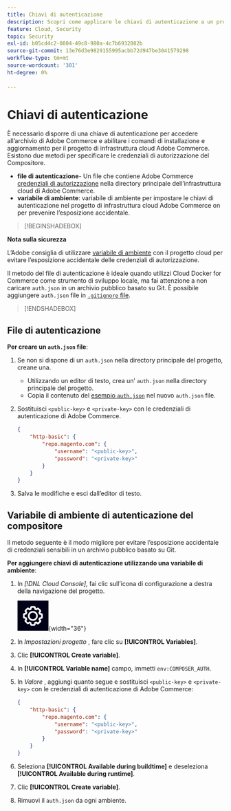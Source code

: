 ```yaml
---
title: Chiavi di autenticazione
description: Scopri come applicare le chiavi di autenticazione a un progetto di sviluppo in Adobe Commerce su un’infrastruttura cloud.
feature: Cloud, Security
topic: Security
exl-id: b05cd4c2-0804-49c8-980a-4c7b6932082b
source-git-commit: 13e76d3e9829155995acbb72d947be3041579298
workflow-type: tm+mt
source-wordcount: '301'
ht-degree: 0%

---
```


# Chiavi di autenticazione

È necessario disporre di una chiave di autenticazione per accedere all’archivio di Adobe Commerce e abilitare i comandi di installazione e aggiornamento per il progetto di infrastruttura cloud Adobe Commerce. Esistono due metodi per specificare le credenziali di autorizzazione del Compositore.

- **file di autenticazione**- Un file che contiene Adobe Commerce [credenziali di autorizzazione](https://experienceleague.adobe.com/docs/commerce-operations/installation-guide/prerequisites/authentication-keys.html) nella directory principale dell’infrastruttura cloud di Adobe Commerce.
- **variabile di ambiente**: variabile di ambiente per impostare le chiavi di autenticazione nel progetto di infrastruttura cloud Adobe Commerce on per prevenire l’esposizione accidentale.

>[!BEGINSHADEBOX]

**Nota sulla sicurezza**

L’Adobe consiglia di utilizzare [variabile di ambiente](#composer-auth-environment-variable) con il progetto cloud per evitare l’esposizione accidentale delle credenziali di autorizzazione.

Il metodo del file di autenticazione è ideale quando utilizzi Cloud Docker for Commerce come strumento di sviluppo locale, ma fai attenzione a non caricare `auth.json` in un archivio pubblico basato su Git. È possibile aggiungere `auth.json` file in [`.gitignore` file](../project/file-structure.md#ignoring-files).

>[!ENDSHADEBOX]

## File di autenticazione

**Per creare un `auth.json` file**:

1. Se non si dispone di un `auth.json` nella directory principale del progetto, creane una.

   - Utilizzando un editor di testo, crea un’ `auth.json` nella directory principale del progetto.
   - Copia il contenuto del [esempio `auth.json`](https://github.com/magento/magento2/blob/2.3/auth.json.sample) nel nuovo `auth.json` file.

1. Sostituisci `<public-key>` e `<private-key>` con le credenziali di autenticazione di Adobe Commerce.

   ```json
   {
       "http-basic": {
           "repo.magento.com": {
               "username": "<public-key>",
               "password": "<private-key>"
           }
       }
   }
   ```

1. Salva le modifiche e esci dall’editor di testo.

## Variabile di ambiente di autenticazione del compositore

Il metodo seguente è il modo migliore per evitare l’esposizione accidentale di credenziali sensibili in un archivio pubblico basato su Git.

**Per aggiungere chiavi di autenticazione utilizzando una variabile di ambiente**:

1. In _[!DNL Cloud Console]_, fai clic sull’icona di configurazione a destra della navigazione del progetto.

   ![Configura progetto](../../assets/icon-configure.png){width="36"}

1. In _Impostazioni progetto_ , fare clic su **[!UICONTROL Variables]**.

1. Clic **[!UICONTROL Create variable]**.

1. In **[!UICONTROL Variable name]** campo, immetti `env:COMPOSER_AUTH`.

1. In _Valore_ , aggiungi quanto segue e sostituisci `<public-key>` e `<private-key>` con le credenziali di autenticazione di Adobe Commerce:

   ```json
   {
       "http-basic": {
           "repo.magento.com": {
               "username": "<public-key>",
               "password": "<private-key>"
           }
       }
   }
   ```

1. Seleziona **[!UICONTROL Available during buildtime]** e deseleziona **[!UICONTROL Available during runtime]**.

1. Clic **[!UICONTROL Create variable]**.

1. Rimuovi il `auth.json` da ogni ambiente.
